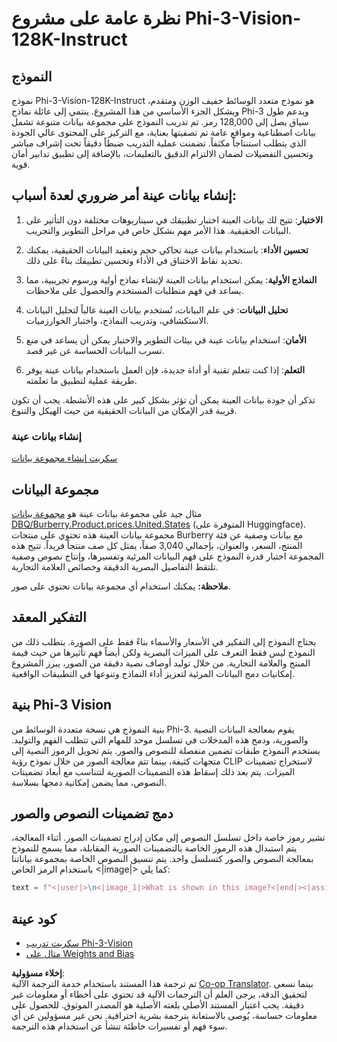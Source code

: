 <!--
CO_OP_TRANSLATOR_METADATA:
{
  "original_hash": "e0a07fd2a30fe2af30b1373df207a5bf",
  "translation_date": "2025-03-27T15:03:51+00:00",
  "source_file": "md\\03.FineTuning\\FineTuning_Phi-3-visionWandB.md",
  "language_code": "ar"
}
-->
# نظرة عامة على مشروع Phi-3-Vision-128K-Instruct

## النموذج

نموذج Phi-3-Vision-128K-Instruct هو نموذج متعدد الوسائط خفيف الوزن ومتقدم، ويشكل الجزء الأساسي من هذا المشروع. ينتمي إلى عائلة نماذج Phi-3 ويدعم طول سياق يصل إلى 128,000 رمز. تم تدريب النموذج على مجموعة بيانات متنوعة تشمل بيانات اصطناعية ومواقع عامة تم تصفيتها بعناية، مع التركيز على المحتوى عالي الجودة الذي يتطلب استنتاجاً مكثفاً. تضمنت عملية التدريب ضبطاً دقيقاً تحت إشراف مباشر وتحسين التفضيلات لضمان الالتزام الدقيق بالتعليمات، بالإضافة إلى تطبيق تدابير أمان قوية.

## إنشاء بيانات عينة أمر ضروري لعدة أسباب:

1. **الاختبار**: تتيح لك بيانات العينة اختبار تطبيقك في سيناريوهات مختلفة دون التأثير على البيانات الحقيقية. هذا الأمر مهم بشكل خاص في مراحل التطوير والتجريب.

2. **تحسين الأداء**: باستخدام بيانات عينة تحاكي حجم وتعقيد البيانات الحقيقية، يمكنك تحديد نقاط الاختناق في الأداء وتحسين تطبيقك بناءً على ذلك.

3. **النماذج الأولية**: يمكن استخدام بيانات العينة لإنشاء نماذج أولية ورسوم تجريبية، مما يساعد في فهم متطلبات المستخدم والحصول على ملاحظات.

4. **تحليل البيانات**: في علم البيانات، تُستخدم بيانات العينة غالباً لتحليل البيانات الاستكشافي، وتدريب النماذج، واختبار الخوارزميات.

5. **الأمان**: استخدام بيانات عينة في بيئات التطوير والاختبار يمكن أن يساعد في منع تسرب البيانات الحساسة عن غير قصد.

6. **التعلم**: إذا كنت تتعلم تقنية أو أداة جديدة، فإن العمل باستخدام بيانات عينة يوفر طريقة عملية لتطبيق ما تعلمته.

تذكر أن جودة بيانات العينة يمكن أن تؤثر بشكل كبير على هذه الأنشطة. يجب أن تكون قريبة قدر الإمكان من البيانات الحقيقية من حيث الهيكل والتنوع.

### إنشاء بيانات عينة
[سكربت إنشاء مجموعة بيانات](./CreatingSampleData.md)

## مجموعة البيانات

مثال جيد على مجموعة بيانات عينة هو [مجموعة بيانات DBQ/Burberry.Product.prices.United.States](https://huggingface.co/datasets/DBQ/Burberry.Product.prices.United.States) (المتوفرة على Huggingface). 
مجموعة بيانات العينة هذه تحتوي على منتجات Burberry مع بيانات وصفية عن فئة المنتج، السعر، والعنوان، بإجمالي 3,040 صفاً، يمثل كل صف منتجاً فريداً. تتيح هذه المجموعة اختبار قدرة النموذج على فهم البيانات المرئية وتفسيرها، وإنتاج نصوص وصفية تلتقط التفاصيل البصرية الدقيقة وخصائص العلامة التجارية.

**ملاحظة:** يمكنك استخدام أي مجموعة بيانات تحتوي على صور.

## التفكير المعقد

يحتاج النموذج إلى التفكير في الأسعار والأسماء بناءً فقط على الصورة. يتطلب ذلك من النموذج ليس فقط التعرف على الميزات البصرية ولكن أيضاً فهم تأثيرها من حيث قيمة المنتج والعلامة التجارية. من خلال توليد أوصاف نصية دقيقة من الصور، يبرز المشروع إمكانيات دمج البيانات المرئية لتعزيز أداء النماذج وتنوعها في التطبيقات الواقعية.

## بنية Phi-3 Vision

بنية النموذج هي نسخة متعددة الوسائط من Phi-3. يقوم بمعالجة البيانات النصية والصورية، ودمج هذه المدخلات في تسلسل موحد للمهام التي تتطلب الفهم والتوليد. يستخدم النموذج طبقات تضمين منفصلة للنصوص والصور. يتم تحويل الرموز النصية إلى متجهات كثيفة، بينما تتم معالجة الصور من خلال نموذج رؤية CLIP لاستخراج تضمينات الميزات. يتم بعد ذلك إسقاط هذه التضمينات الصورية لتتناسب مع أبعاد تضمينات النصوص، مما يضمن إمكانية دمجها بسلاسة.

## دمج تضمينات النصوص والصور

تشير رموز خاصة داخل تسلسل النصوص إلى مكان إدراج تضمينات الصور. أثناء المعالجة، يتم استبدال هذه الرموز الخاصة بالتضمينات الصورية المقابلة، مما يسمح للنموذج بمعالجة النصوص والصور كتسلسل واحد. يتم تنسيق النصوص الخاصة بمجموعة بياناتنا باستخدام الرمز الخاص <|image|> كما يلي:

```python
text = f"<|user|>\n<|image_1|>What is shown in this image?<|end|><|assistant|>\nProduct: {row['title']}, Category: {row['category3_code']}, Full Price: {row['full_price']}<|end|>"
```

## كود عينة
- [سكربت تدريب Phi-3-Vision](../../../../code/03.Finetuning/Phi-3-vision-Trainingscript.py)
- [مثال على Weights and Bias](https://wandb.ai/byyoung3/mlnews3/reports/How-to-fine-tune-Phi-3-vision-on-a-custom-dataset--Vmlldzo4MTEzMTg3)

**إخلاء مسؤولية**:  
تم ترجمة هذا المستند باستخدام خدمة الترجمة الآلية [Co-op Translator](https://github.com/Azure/co-op-translator). بينما نسعى لتحقيق الدقة، يرجى العلم أن الترجمات الآلية قد تحتوي على أخطاء أو معلومات غير دقيقة. يجب اعتبار المستند الأصلي بلغته الأصلية هو المصدر الموثوق. للحصول على معلومات حساسة، يُوصى بالاستعانة بترجمة بشرية احترافية. نحن غير مسؤولين عن أي سوء فهم أو تفسيرات خاطئة تنشأ عن استخدام هذه الترجمة.